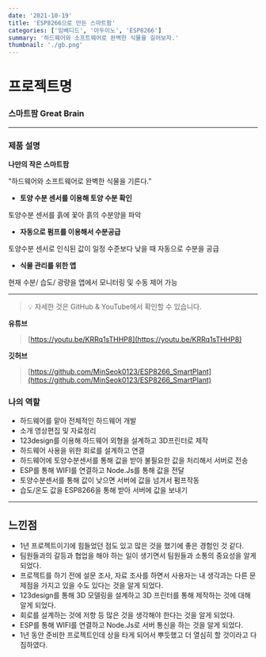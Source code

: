 ```yaml
---
date: '2021-10-19'
title: 'ESP8266으로 만든 스마트팜'
categories: ['임베디드', '아두이노', 'ESP8266']
summary: '하드웨어와 소프트웨어로 완벽한 식물을 길어보자.'
thumbnail: './gb.png'
---
```


# 프로젝트명

### 스마트팜 Great Brain

---

### 제품 설명

**나만의 작은 스마트팜**

"하드웨어와 소프트웨어로 완벽한 식물을 기른다.”

- **토양 수분 센서를 이용해 토양 수분 확인**

토양수분 센서를 흙에 꽃아 흙의 수분양을 파악

- **자동으로 펌프를 이용해서 수분공급**

토양수분 센서로 인식된 값이 일정 수준보다 낮을 때 자동으로 수분을 공급

- **식물 관리를 위한 앱**

현재 수분/ 습도/ 광량을 앱에서 모니터링 및 수동 제어 가능

---

> 💡 자세한 것은 GitHub & YouTube에서 확인할 수 있습니다.

**유튜브**

> [https://youtu.be/KRRq1sTHHP8](https://youtu.be/KRRq1sTHHP8)

**깃허브**

> [https://github.com/MinSeok0123/ESP8266_SmartPlant](https://github.com/MinSeok0123/ESP8266_SmartPlant)

### 나의 역할

- 하드웨어를 맡아 전체적인 하드웨어 개발
- 소개 영상편집 및 자료정리
- 123design를 이용해 하드웨어 외형을 설계하고 3D프린터로 제작
- 하드웨어 사용을 위한 회로를 설계하고 연결
- 하드웨어에 토양수분센서를 통해 값을 받아 불필요한 값을 처리해서 서버로 전송
- ESP를 통해 WIFI를 연결하고 Node.Js를 통해 값을 전달
- 토양수분센서를 통해 값이 낮으면 서버에 값을 넘겨서 펌프작동
- 습도/온도 값을 ESP8266을 통해 받아 서버에 값을 보내기

---

## 느낀점

- 1년 프로젝트이기에 힘들었던 점도 있고 많은 것을 했기에 좋은 경험인 것 같다.
- 팀원들과의 갈등과 협업을 해야 하는 일이 생기면서 팀원들과 소통의 중요성을 알게 되었다.
- 프로젝트를 하기 전에 설문 조사, 자료 조사를 하면서 사용자는 내 생각과는 다른 문제점을 가지고 있을 수도 있다는 것을 알게 되었다.
- 123design를 통해 3D 모델링을 설계하고 3D 프린터를 통해 제작하는 것에 대해 알게 되었다.
- 회로를 설계하는 것에 저항 등 많은 것을 생각해야 한다는 것을 알게 되었다.
- ESP를 통해 WIFI를 연결하고 Node.Js로 서버 통신을 하는 것을 알게 되었다.
- 1년 동안 준비한 프로젝트인데 상을 타게 되어서 뿌듯했고 더 열심히 할 것이라고 다짐하였다.

